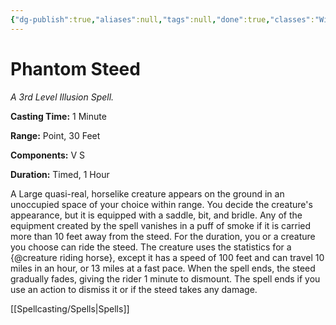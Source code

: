 ```yaml
---
{"dg-publish":true,"aliases":null,"tags":null,"done":true,"classes":"Wizard,","spellLevel":3,"school":"Illusion","source":"PHB","permalink":"/spells/phantom-steed/","dgHomeLink":false,"dgPassFrontmatter":true}
---
```


# Phantom Steed
*A 3rd Level Illusion Spell.*

**Casting Time:** 1 Minute

**Range:** Point, 30 Feet

**Components:** V S 

**Duration:** Timed, 1 Hour

A Large quasi-real, horselike creature appears on the ground in an unoccupied space of your choice within range. You decide the creature's appearance, but it is equipped with a saddle, bit, and bridle. Any of the equipment created by the spell vanishes in a puff of smoke if it is carried more than 10 feet away from the steed.
For the duration, you or a creature you choose can ride the steed. The creature uses the statistics for a {@creature riding horse}, except it has a speed of 100 feet and can travel 10 miles in an hour, or 13 miles at a fast pace. When the spell ends, the steed gradually fades, giving the rider 1 minute to dismount. The spell ends if you use an action to dismiss it or if the steed takes any damage.

[[Spellcasting/Spells|Spells]]